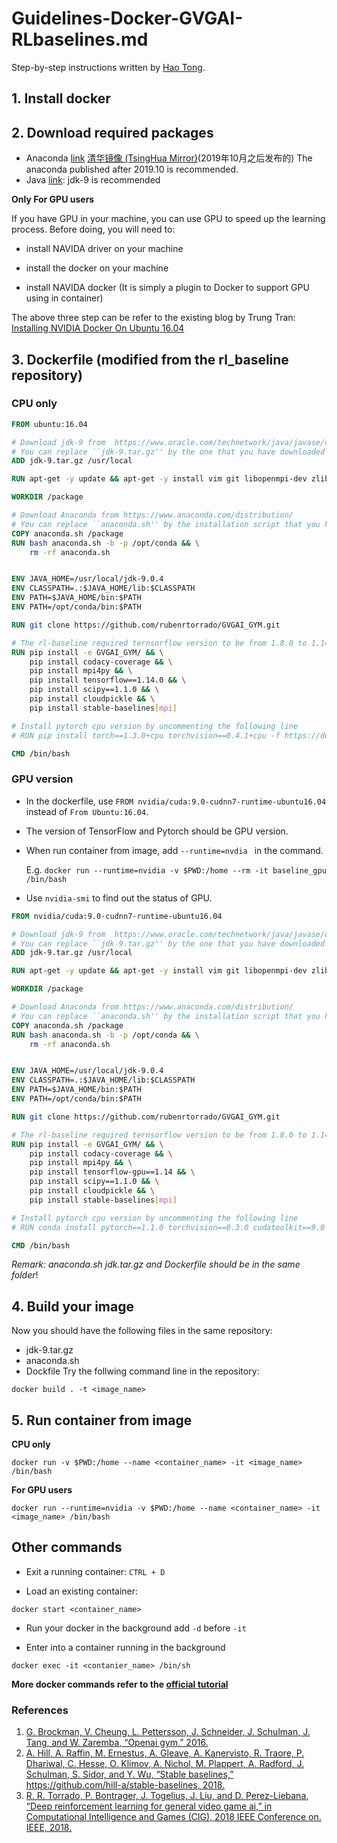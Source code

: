 # Guidelines-Docker-GVGAI-RLbaselines.md
Step-by-step instructions written by [Hao Tong](https://github.com/HawkTom).

## 1. Install docker 

## 2. Download required packages

- Anaconda [link](https://www.anaconda.com/distribution/)  [清华镜像 (TsingHua Mirror)](https://mirrors.tuna.tsinghua.edu.cn/anaconda/archive/)(2019年10月之后发布的) The anaconda published after 2019.10 is recommended. 
- Java [link](https://www.oracle.com/technetwork/java/javase/downloads/java-archive-javase9-3934878.html): jdk-9 is recommended 

**Only For GPU users**

If you have GPU in your machine, you can use GPU to speed up the learning process. Before doing, you will need to:

* install NAVIDA driver on your machine

* install the docker on your machine

* install NAVIDA docker (It is simply a plugin to Docker to support GPU using in container)

The above three step can be refer to the existing blog by Trung Tran: [Installing NVIDIA Docker On Ubuntu 16.04](https://chunml.github.io/ChunML.github.io/project/Installing-NVIDIA-Docker-On-Ubuntu-16.04/)

## 3. Dockerfile  (modified from the rl_baseline repository)

### CPU only

```dockerfile
FROM ubuntu:16.04

# Download jdk-9 from  https://www.oracle.com/technetwork/java/javase/downloads/java-archive-javase9-3934878.html
# You can replace ``jdk-9.tar.gz'' by the one that you have downloaded
ADD jdk-9.tar.gz /usr/local

RUN apt-get -y update && apt-get -y install vim git libopenmpi-dev zlib1g-dev cmake libglib2.0-0 libsm6 libxext6 libfontconfig1 libxrender1

WORKDIR /package

# Download Anaconda from https://www.anaconda.com/distribution/ 
# You can replace ``anaconda.sh'' by the installation script that you have downloaded, e.g., ``Anaconda3-5.3.1-Linux-x86_64.sh''
COPY anaconda.sh /package
RUN bash anaconda.sh -b -p /opt/conda && \
    rm -rf anaconda.sh


ENV JAVA_HOME=/usr/local/jdk-9.0.4
ENV CLASSPATH=.:$JAVA_HOME/lib:$CLASSPATH
ENV PATH=$JAVA_HOME/bin:$PATH
ENV PATH=/opt/conda/bin:$PATH

RUN git clone https://github.com/rubenrtorrado/GVGAI_GYM.git

# The rl-baseline required ternsorflow version to be from 1.8.0 to 1.14.0
RUN pip install -e GVGAI_GYM/ && \
    pip install codacy-coverage && \
    pip install mpi4py && \
    pip install tensorflow==1.14.0 && \
    pip install scipy==1.1.0 && \
    pip install cloudpickle && \
    pip install stable-baselines[mpi]

# Install pytorch cpu version by uncommenting the following line   
# RUN pip install torch==1.3.0+cpu torchvision==0.4.1+cpu -f https://download.pytorch.org/whl/torch_stable.html

CMD /bin/bash
```

### GPU version
- In the dockerfile, use `FROM nvidia/cuda:9.0-cudnn7-runtime-ubuntu16.04` instead of `From Ubuntu:16.04`. 

- The version of TensorFlow and Pytorch should be GPU version.

- When run container from image, add `--runtime=nvdia ` in the command. 

  E.g. `docker run --runtime=nvidia -v $PWD:/home --rm -it baseline_gpu /bin/bash`

- Use `nvidia-smi` to find out the status of GPU. 


```dockerfile
FROM nvidia/cuda:9.0-cudnn7-runtime-ubuntu16.04

# Download jdk-9 from  https://www.oracle.com/technetwork/java/javase/downloads/java-archive-javase9-3934878.html
# You can replace ``jdk-9.tar.gz'' by the one that you have downloaded
ADD jdk-9.tar.gz /usr/local

RUN apt-get -y update && apt-get -y install vim git libopenmpi-dev zlib1g-dev cmake libglib2.0-0 libsm6 libxext6 libfontconfig1 libxrender1

WORKDIR /package

# Download Anaconda from https://www.anaconda.com/distribution/ 
# You can replace ``anaconda.sh'' by the installation script that you have downloaded, e.g., ``Anaconda3-5.3.1-Linux-x86_64.sh''
COPY anaconda.sh /package
RUN bash anaconda.sh -b -p /opt/conda && \
    rm -rf anaconda.sh


ENV JAVA_HOME=/usr/local/jdk-9.0.4
ENV CLASSPATH=.:$JAVA_HOME/lib:$CLASSPATH
ENV PATH=$JAVA_HOME/bin:$PATH
ENV PATH=/opt/conda/bin:$PATH

RUN git clone https://github.com/rubenrtorrado/GVGAI_GYM.git

# The rl-baseline required ternsorflow version to be from 1.8.0 to 1.14.0
RUN pip install -e GVGAI_GYM/ && \
    pip install codacy-coverage && \
    pip install mpi4py && \
    pip install tensorflow-gpu==1.14 && \
    pip install scipy==1.1.0 && \
    pip install cloudpickle && \
    pip install stable-baselines[mpi]

# Install pytorch cpu version by uncommenting the following line   
# RUN conda install pytorch==1.1.0 torchvision==0.3.0 cudatoolkit==9.0 -c pytorch

CMD /bin/bash
```

*Remark: anaconda.sh jdk.tar.gz and Dockerfile should be in the same folder*!


## 4. Build your image
Now you should have the following files in the same repository:
* jdk-9.tar.gz
* anaconda.sh
* Dockfile
Try the follwing command line in the repository:
```
docker build . -t <image_name>
```

## 5. Run container from image
**CPU only**
```
docker run -v $PWD:/home --name <container_name> -it <image_name> /bin/bash
```
**For GPU users**
```
docker run --runtime=nvidia -v $PWD:/home --name <container_name> -it <image_name> /bin/bash
```

## Other commands

* Exit a running container: `CTRL + D`

* Load an existing container:
```
docker start <container_name>
```

* Run your docker in the background
add `-d` before `-it` 

* Enter into a container running in the background
```
docker exec -it <contanier_name> /bin/sh
```

**More docker commands refer to the [official tutorial](https://docs.docker.com/engine/reference/commandline/cli/)**

### References

1. [G. Brockman, V. Cheung, L. Pettersson, J. Schneider, J. Schulman, J. Tang, and W. Zaremba, “Openai gym,” 2016.](https://github.com/openai/gym)
2. [A. Hill, A. Raffin, M. Ernestus, A. Gleave, A. Kanervisto, R. Traore, P. Dhariwal, C. Hesse, O. Klimov, A. Nichol, M. Plappert, A. Radford, J. Schulman, S. Sidor, and Y. Wu, “Stable baselines,” https://github.com/hill-a/stable-baselines, 2018.](https://github.com/hill-a/stable-baselines)
3. [R. R. Torrado, P. Bontrager, J. Togelius, J. Liu, and D. Perez-Liebana, “Deep reinforcement learning for general video game ai,” in Computational Intelligence and Games (CIG), 2018 IEEE Conference on. IEEE,
   2018.](https://github.com/rubenrtorrado/GVGAI_GYM)





